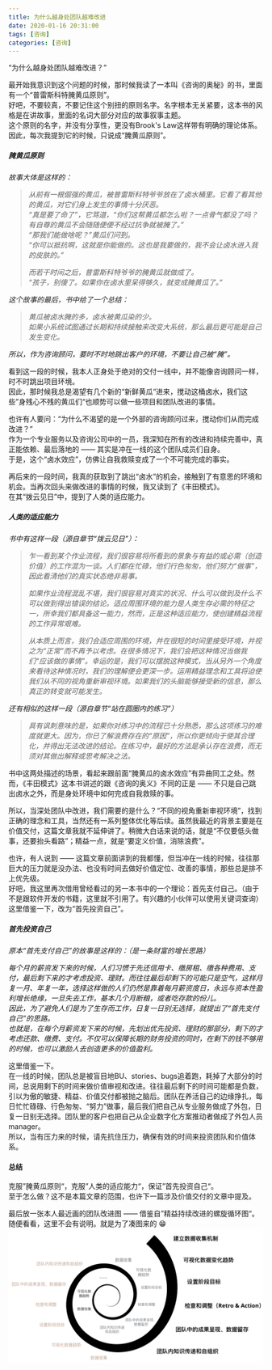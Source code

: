 ```yaml
---
title: 为什么越身处团队越难改进  
date: 2020-01-16 20:31:00  
tags: [咨询]   
categories: [咨询]  
---
```


“为什么越身处团队越难改进？”  

最开始我意识到这个问题的时候，那时候我读了一本叫《咨询的奥秘》的书，里面有一个“普雷斯科特腌黄瓜原则”。  
好吧，不要较真，不要记住这个别扭的原则名字。名字根本无关紧要，这本书的风格是在讲故事，里面的名词大部分对应的故事叙事主题。  
这个原则的名字，并没有分享性，更没有Brook's Law这样带有明确的理论体系。  
因此，每次我提到它的时候，只说成“腌黄瓜原则”。  
<!-- more -->

##### 腌黄瓜原则
_故事大体是这样的：_  
> _从前有一根倔强的黄瓜，被普雷斯科特爷爷放在了卤水桶里。它看了看其他的黄瓜，对它们身上发生的事情十分厌恶。_  
_“真是要了命了”，它骂道，“你们这帮黄瓜都怎么啦？一点骨气都没了吗？有自尊的黄瓜不会随随便便不经过抗争就被腌了。”_  
_“那我们能做啥呢？”黄瓜们问到。_  
_“你可以抵抗啊，这就是你能做的。这也是我要做的，我不会让卤水进入我的皮肤的。”_  
>
> _而若干时间之后，普雷斯科特爷爷的腌黄瓜就做成了。_  
> _“孩子，别傻了。如果你在卤水里呆得够久，就变成腌黄瓜了。”_  

_这个故事的最后，书中给了一个总结：_  
> _黄瓜被卤水腌的多，卤水被黄瓜染的少。_  
> _如果小系统试图通过长期和持续接触来改变大系统，那么最后更可能是自己发生变化。_  

_所以，作为咨询顾问，要时不时地跳出客户的环境，不要让自己被“腌”。_  

看到这一段的时候，我本人正身处于绝对的交付一线中，并不能像咨询顾问一样，时不时跳出项目环境。  
因此，那时候我总是渴望有几个新的“新鲜黄瓜“进来，搅动这桶卤水，我们这些”身残心不残的黄瓜们“也顺势可以做一些项目和团队改进的事情。  

也许有人要问：“为什么不渴望的是一个外部的咨询顾问过来，搅动你们从而完成改进？”  
作为一个专业服务以及咨询公司中的一员，我深知在所有的改进和持续完善中，真正能依赖、最后落地的 —— 其实是冲在一线的这个团队成员们自身。  
于是，这个“卤水效应”，仿佛让自我救赎变成了一个不可能完成的事实。  

再后来的一段时间，我真的获取到了跳出“卤水”的机会，接触到了有意思的环境和机会。当再次回头来做改进的事情的时候，我又读到了《丰田模式》。  
在其“拨云见日”中，提到了人类的适应能力。  
##### 人类的适应能力 
_书中有这样一段（源自章节“拨云见日”）：_  
> _乍一看到某个作业流程，我们很容易将所看到的景象与有益的或必需（创造价值）的工作混为一谈。人们都在忙碌，他们行色匆匆，他们努力“做事”，因此看清他们的真实状态绝非易事。_  
> 
> _如果作业流程混乱不堪，我们很容易对真实的状况、什么可以做到及什么不可以做到得出错误的结论。适应周围环境的能力是人类生存必需的特征之一，所幸我们都具备这一能力，然而，正是这种适应能力，使创建精益流程的工作异常艰难。_  
> 
> _从本质上而言，我们会适应周围的环境，并在很短的时间里接受环境，并视之为“正常”而不再予以考虑。在很多情况下，我们会把这种情况当做我们“应该做的事情”。幸运的是，我们可以摆脱这种模式，当从另外一个角度来看待这种情况时，我们的理解便会更深一步。运用精益理念和工具将迫使我们从不同的视角重新审视环境。如果我们的头脑能够接受新的信息，那么真正的转变就可能发生。_  

_还有相似的这样一段（源自章节“站在圆圈内的练习”）_  
> _具有讽刺意味的是，如果你对练习中的流程已十分熟悉，那么这项练习的难度就更大。因为，你已了解浪费存在的“原因”，所以你更倾向于使其合理化，并得出无法改进的结论。在练习中，最好的方法是承认存在浪费，而无须对其做出解释或思考解决之法。_  

书中这两处描述的场景，看起来跟前面“腌黄瓜的卤水效应”有异曲同工之处。然而，《丰田模式》这本书讲述的跟《咨询的奥义》不同的正是 —— 不只是自己跳出卤水之外，而是身处环境中如何完成自我救赎的事。  

所以，当深处团队中改进，我们需要的是什么？“不同的视角重新审视环境”，找到正确的理念和工具，当然还有一系列整体优化等后续。虽然我最近的背景主要是在价值交付，这篇文章我就不延伸讲了。稍微大白话来说的话，就是“不仅要低头做事，还要抬头看路”；精益一点，就是“要定义价值，消除浪费”。  

也许，有人说到 —— 这篇文章前面讲到的我都懂，但当冲在一线的时候，往往那巨大的压力就是没办法、也没有时间去做好价值定位、改善的事情，那些总是排不上优先级。  
好吧，我这里再次借用曾经看过的另一本书中的一个理论：首先支付自己。（由于不是跟软件开发的书籍，这里就不引用了。有兴趣的小伙伴可以使用关键词查询）  
这里借鉴一下，改为“首先投资自己”。  

##### 首先投资自己
_原本“首先支付自己”的故事是这样的：（是一条财富的增长思路）_  

_每个月的薪资发下来的时候，人们习惯于先还信用卡、缴房租、缴各种费用、支付，最后剩下来的才考虑投资、理财。而往往最后却剩下的可能只是空气，这样月复一月、年复一年，选择这样做的人们仍然是靠着每月薪资度日，永远与资本性盈利增长绝缘，一旦失去工作，基本几个月断粮，或者吃存款的份儿。  
因此，为了避免人们是为了生存而工作，日复一日别无选择，就提出了“首先支付自己”的思路。  
也就是，在每个月薪资发下来的时候，先划出优先投资、理财的那部分，剩下的才考虑还款、缴费、支付。不仅可以保障长期的财务投资的同时，在剩下的钱不够用的时候，也可以激励人去创造更多的价值盈利。_  

这里借鉴一下。  
在一线的时候，团队总是被盲目地BU、stories、bugs追着跑，耗掉了大部分的时间，总说用剩下的时间来做价值审视和改进。往往最后剩下的时间可能都是负数，引以为傲的敏捷、精益、价值交付都被抛之脑后。团队在养活自己的边缘挣扎，每日忙忙碌碌、行色匆匆、“努力”做事，最后我们把自己从专业服务做成了外包，日复一日别无选择。团队里的客户也把自己从企业数字化方案推动者做成了外包人员manager。  
所以，当有压力来的时候，请先抗住压力，确保有效的时间来投资团队和价值体系。  

#### 总结
克服”腌黄瓜原则“，克服”人类的适应能力“，保证”首先投资自己“。  
至于怎么做？这不是本篇文章的范围，也许下一篇涉及价值交付的文章中提及。  

最后放一张本人最近画的团队改进图 —— 借鉴自”精益持续改进的螺旋循环图“。  
随便看看，这里不会有说明。就是为了凑图来的 😁  
![精益持续改进的螺旋循环图](./为什么越身处团队越难改进/continuous_improvement_spiral_graph.png)